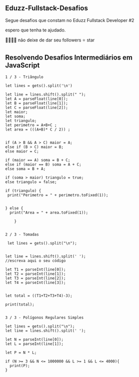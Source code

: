 ## Eduzz-Fullstack-Desafios
Segue desafios que constam no Eduzz Fullstack Developer #2

espero que tenha te ajudado.

👩‍👩‍👧‍👦 não deixe de dar seu followers
⭐ star

 
## Resolvendo Desafios Intermediários em JavaScript

```
1 / 3 - Triângulo  

let lines = gets().split('\n')

let line = lines.shift().split(" ");
let A = parseFloat(line[0]);
let B = parseFloat(line[1]);
let C = parseFloat(line[2]);
let maior;
let soma;
let triangulo;
let perimetro = A+B+C ;
let area = (((A+B)* C / 2)) ;


if (A > B && A > C) maior = A;
else if (B > C) maior = B;
else maior = C;

if (maior == A) soma = B + C;
else if (maior == B) soma = A + C;
else soma = B + A;

if (soma > maior) triangulo = true;
else triangulo = false;

if (triangulo) {
 print("Perimetro = " + perimetro.toFixed(1));
     

} else {
  print("Area = " + area.toFixed(1));

    }
   
```
 
 
```
2 / 3 - Tomadas 

 let lines = gets().split("\n");


let line = lines.shift().split(' ');
//escreva aqui o seu código

let T1 = parseInt(line[0]);
let T2 = parseInt(line[1]);
let T3 = parseInt(line[2]);
let T4 = parseInt(line[3]);


let total = ((T1+T2+T3+T4)-3);

print(total);
 
```
  

```
3 / 3 - Polígonos Regulares Simples 

let lines = gets().split("\n");
let line = lines.shift().split(' ');

let N = parseInt(line[0]);
let L = parseInt(line[1]);

let P = N * L;

if (N >= 3 && N <= 1000000 && L >= 1 && L <= 4000){
  print(P);
}
 
 ```
